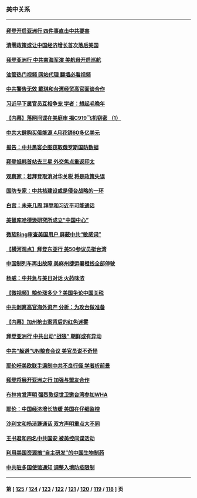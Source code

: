 ### 美中关系
---
#### [拜登开启亚洲行 四件事直击中共要害](../../pages/nf1412576/n13741755.md?05210845) 
#### [清零政策或让中国经济增长首次落后美国](../../pages/nf1412576/n13741818.md?05210845) 
#### [拜登亚洲行 中共南海军演 美航母开启巡航](../../pages/nf1412576/n13741761.md?05210845) 
#### [油管热门视频 网站代理 翻墙必看视频](http://209.222.30.114:81/youtube.html?05210845)
#### [中共警告无效 戴琪和台湾经贸高官面谈合作](../../pages/nf1412576/n13741718.md?05210845) 
#### [习近平下属官员互相争宠 学者：想起毛晚年](../../pages/nf1412576/n13741028.md?05210845) 
#### [【内幕】落网间谍在美庭审 揭C919飞机窃密 （1）](../../pages/nf1412576/n13741269.md?05210845) 
#### [中共大肆购买俄能源 4月花销60多亿美元](../../pages/nf1412576/n13741698.md?05210845) 
#### [报告：中共黑客企图窃取俄罗斯国防数据](../../pages/nf1412576/n13741568.md?05210845) 
#### [拜登抵韩首站去三星 外交焦点重返印太](../../pages/nf1412576/n13741591.md?05210845) 
#### [观察家：若拜登取消对华关税 将是政策失误](../../pages/nf1412576/n13741274.md?05210845) 
#### [国防专家：中共核建设或是侵台战略的一环](../../pages/nf1412576/n13741297.md?05210845) 
#### [白宫：未来几周 拜登和习近平可能通话](../../pages/nf1412576/n13741150.md?05210845) 
#### [美智库哈德逊研究所成立“中国中心”](../../pages/nf1412576/n13741159.md?05210845) 
#### [微软Bing审查美国用户 屏蔽中共“敏感词”](../../pages/nf1412576/n13741031.md?05210845) 
#### [【横河观点】拜登东亚行 美50参议员挺台湾](../../pages/nf1412576/n13741104.md?05210845) 
#### [中国制列车再出故障 美麻州捷运署橙线全部停驶](../../pages/nf1412576/n13741041.md?05210845) 
#### [杨威：中共急与美日对话 火药味浓](../../pages/nf1412576/n13740330.md?05210845) 
#### [【微视频】粮价涨多少？美国争论中国关税](../../pages/nf1412576/n13740815.md?05210845) 
#### [中共剥离高官海外资产 分析：为攻台做准备](../../pages/nf1412576/n13740959.md?05210845) 
#### [【内幕】加州枪击案背后的红色迷雾](../../pages/nf1412576/n13740526.md?05210845) 
#### [拜登亚洲行 中共出动“战狼” 朝鲜或有异动](../../pages/nf1412576/n13740664.md?05210845) 
#### [中共“躲避”UN粮食会议 美官员说不奇怪](../../pages/nf1412576/n13740742.md?05210845) 
#### [耶伦吁美欧联手遏制中共不良行径 学者析前景](../../pages/nf1412576/n13740600.md?05210845) 
#### [拜登将展开亚洲之行 加强与盟友合作](../../pages/nf1412576/n13740583.md?05210845) 
#### [布林肯发声明 强烈敦促世卫邀台湾参加WHA](../../pages/nf1412576/n13740190.md?05210845) 
#### [耶伦：中国经济增长放缓 美国在仔细监控](../../pages/nf1412576/n13740151.md?05210845) 
#### [沙利文和杨洁篪通话 双方声明重点大不同](../../pages/nf1412576/n13740117.md?05210845) 
#### [王书君和四名中共国安 被美控间谍活动](../../pages/nf1412576/n13740137.md?05210845) 
#### [利用美国资源搞“自主研发”的中国生物制药](../../pages/nf1412576/n13740112.md?05210845) 
#### [中共驻多国使馆通知 调整入境防疫限制](../../pages/nf1412576/n13739965.md?05210845) 

---
#### 第 [ [125](./125.md?05210845) / [124](./124.md?05210845) / [123](./123.md?05210845) / [122](./122.md?05210845) / [121](./121.md?05210845) / [120](./120.md?05210845) / [119](./119.md?05210845) / [118](./118.md?05210845) ] 页
